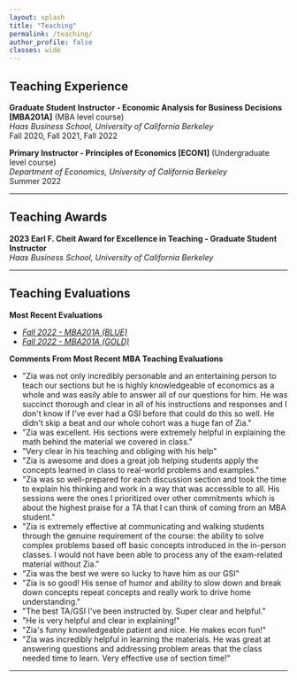 ```yaml
---
layout: splash
title: "Teaching"
permalink: /teaching/
author_profile: false
classes: wide
---
```


**Teaching Experience**
-----

**Graduate Student Instructor - Economic Analysis for Business Decisions [MBA201A]** (MBA level course)\
*Haas Business School, University of California Berkeley*\
Fall 2020, Fall 2021, Fall 2022

**Primary Instructor - Principles of Economics [ECON1]** (Undergraduate level course)\
*Department of Economics, University of California Berkeley*\
Summer 2022


-----

**Teaching Awards**
-----

**2023 Earl F. Cheit Award for Excellence in Teaching - Graduate Student Instructor**\
*Haas Business School, University of California Berkeley*


-----

**Teaching Evaluations**
-----

**Most Recent Evaluations**

* *[Fall 2022 - MBA201A (BLUE)](/assets/other/FALL2022_MBA201A_BLUE.pdf)*
* *[Fall 2022 - MBA201A (GOLD)](/assets/other/FALL2022_MBA201A_GOLD.pdf)*



**Comments From Most Recent MBA Teaching Evaluations**

* "Zia was not only incredibly personable and an entertaining person to  teach our sections but he is highly knowledgeable of economics as a whole and was easily able to answer all of our questions for him. He was succinct thorough and clear in all of his instructions and responses and I don't know if I've ever had a GSI before that could do this so well. He didn't skip a beat and our whole cohort was a huge fan of Zia."
* "Zia was excellent. His sections were extremely helpful in explaining the math behind the material we covered in class."
* "Very clear in his teaching and obliging with his help"
* "Zia is awesome and does a great job helping students apply the concepts learned in class to real-world problems and examples."
* "Zia was so well-prepared for each discussion section and took the time to explain his thinking and work in a way that was accessible to all. His sessions were the ones I prioritized over other commitments which is about the highest praise for a TA that I can think of coming from an MBA student."
* "Zia is extremely effective at communicating and walking students through the genuine requirement of the course: the ability to solve complex problems based off basic concepts introduced in the in-person classes. I would not have been able to process any of the exam-related material without Zia."
* "Zia was the best we were so lucky to have him as our GSI"
* "Zia is so good! His sense of humor and ability to slow down and break down concepts repeat concepts and really work to drive home understanding."
* "The best TA/GSI I've been instructed by. Super clear and helpful."
* "He is very helpful and clear in explaining!"
* "Zia's funny knowledgeable patient and nice. He makes econ fun!"
* "Zia was incredibly helpful in learning the materials. He was great at answering questions and addressing problem areas that the class needed time to learn. Very effective use of section time!"


-----
